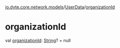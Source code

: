 [io.dyte.core.network.models](../index.md)/[UserData](index.md)/[organizationId](organization-id.md)

# organizationId


val [organizationId](organization-id.md): [String](https://kotlinlang.org/api/latest/jvm/stdlib/kotlin/-string/index.html)? = null
